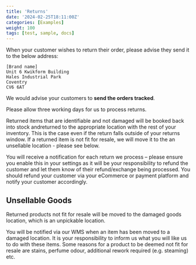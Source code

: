 ```yaml
---
title: 'Returns'
date: '2024-02-25T18:11:00Z'
categories: [Examples]
weight: 100
tags: [test, sample, docs]
---
```

When your customer wishes to return their order, please advise they send it to the below
address:
```
[Brand name]
Unit 6 Kwikform Building
Hales Industrial Park
Coventry
CV6 6AT
```
We would advise your customers to **send the orders tracked**.

Please allow three working days for us to process returns.

Returned items that are identifiable and not damaged will be booked back into stock andreturned to the appropriate location with the rest of your inventory. This is the case even if the return falls outside of your returns window. If a returned item is not fit for resale, we will move it to the an unsellable location - please see below.

You will receive a notification for each return we process – please ensure you enable this in your settings as it will be your responsibility to refund the customer and let them know of their refund/exchange being processed. You should refund your customer via your eCommerce or payment platform and notify your customer accordingly. 

## Unsellable Goods
Returned products not fit for resale will be moved to the damaged goods location, which
is an unpickable location. 

You will be notified via our WMS when an item has been moved to a damaged location. It is your responsibility to inform us what you will like us
to do with these items. Some reasons for a product to be deemed not fit for resale are stains, perfume odour, additional rework required (e.g. steaming) etc.

